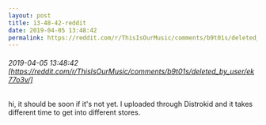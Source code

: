 ```yaml
---
layout: post
title: 13-48-42-reddit
date: 2019-04-05 13:48:42
permalink: https://reddit.com/r/ThisIsOurMusic/comments/b9t01s/deleted_by_user/ek77o3v/
---
```


###### 2019-04-05 13:48:42 [https://reddit.com/r/ThisIsOurMusic/comments/b9t01s/deleted_by_user/ek77o3v/]
hi, it should be soon if it's not yet. I uploaded through Distrokid and it takes different time to get into different stores.
